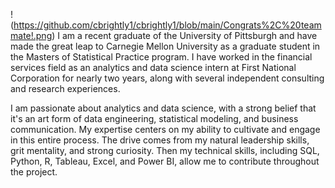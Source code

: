 !(https://github.com/cbrightly1/cbrightly1/blob/main/Congrats%2C%20teammate!.png)
I am a recent graduate of the University of Pittsburgh and have made the great leap to Carnegie Mellon University as a graduate student in the Masters of Statistical Practice program. I have worked in the financial services field as an analytics and data science intern at First National Corporation for nearly two years, along with several independent consulting and research experiences. 

I am passionate about analytics and data science, with a strong belief that it's an art form of data engineering, statistical modeling, and business communication. My expertise centers on my ability to cultivate and engage in this entire process. The drive comes from my natural leadership skills, grit mentality, and strong curiosity. Then my technical skills, including SQL, Python, R, Tableau, Excel, and Power BI, allow me to contribute throughout the project. 

